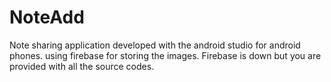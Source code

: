 # NoteAdd
Note sharing application developed with the android studio for android phones. using firebase for storing the images. Firebase is down but you are provided with all the source codes.
